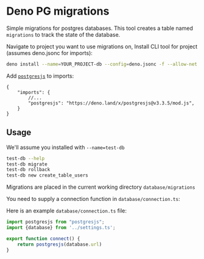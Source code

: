 # Deno PG migrations

Simple migrations for postgres databases. This tool creates a table named `migrations` to track the state of the database.

Navigate to project you want to use migrations on, Install CLI tool for project (assumes deno.jsonc for imports):

```bash
deno install --name=YOUR_PROJECT-db --config=deno.jsonc -f --allow-net --allow-env --allow-read=./ --allow-write=./database/migrations https://raw.githubusercontent.com/john-pope/pg-db/1.0.0-alpha/src/cli/main.ts
```

Add [`postgresjs`](https://deno.land/x/postgresjs) to imports: 

```jsonc
{
    "imports": {
        //...
        "postgresjs": "https://deno.land/x/postgresjs@v3.3.5/mod.js",
    }
}
```

## Usage

We'll assume you installed with `--name=test-db`

```bash
test-db --help
test-db migrate
test-db rollback
test-db new create_table_users
```

Migrations are placed in the current working directory `database/migrations`

You need to supply a connection function in `database/connection.ts`:

Here is an example `database/connection.ts` file:

```ts
import postgresjs from "postgresjs";
import {database} from '../settings.ts';

export function connect() {
    return postgresjs(database.url)
}
```